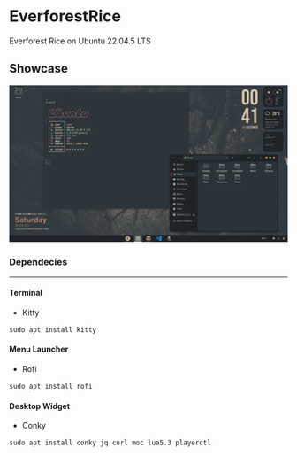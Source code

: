 # EverforestRice
Everforest Rice on Ubuntu 22.04.5 LTS

## Showcase
![](Images/Sample2.png)

### Dependecies
---


#### Terminal

- Kitty
```
sudo apt install kitty
```

#### Menu Launcher

- Rofi
```
sudo apt install rofi
```

#### Desktop Widget

- Conky
```
sudo apt install conky jq curl moc lua5.3 playerctl

